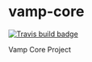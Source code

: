 # vamp-core

[![Travis build badge](https://travis-ci.org/magneticio/vamp-core.svg?branch=master)](https://travis-ci.org/magneticio/vamp-core)


Vamp Core Project
